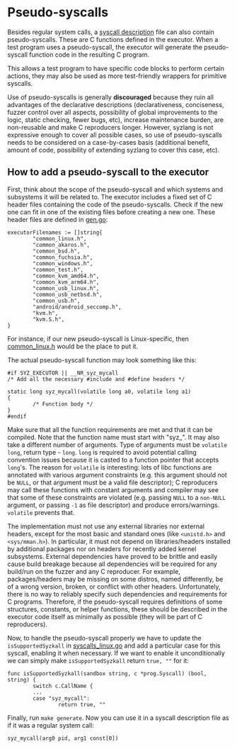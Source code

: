 # Pseudo-syscalls

Besides regular system calls, a [syscall
description](syscall_descriptions.md) file can also contain
pseudo-syscalls. These are C functions defined in the
executor. When a test program uses a pseudo-syscall, the executor
will generate the pseudo-syscall function code in the resulting C program. 

This allows a test program to have specific code blocks to perform
certain actions, they may also be used as more test-friendly wrappers
for primitive syscalls.

Use of pseudo-syscalls is generally **discouraged** because they ruin all
advantages of the declarative descriptions (declarativeness, conciseness,
fuzzer control over all aspects, possibility of global improvements to
the logic, static checking, fewer bugs, etc), increase maintenance burden,
are non-reusable and make C reproducers longer. However, syzlang is not
expressive enough to cover all possible cases, so use of pseudo-syscalls
needs to be considered on a case-by-cases basis (additional benefit,
amount of code, possibility of extending syzlang to cover this case, etc).

## How to add a pseudo-syscall to the executor

First, think about the scope of the pseudo-syscall and which systems and
subsystems it will be related to. The executor includes a fixed set of C
header files containing the code of the pseudo-syscalls. Check if the
new one can fit in one of the existing files before creating a new
one. These header files are defined in [gen.go](../pkg/csource/gen.go):

    executorFilenames := []string{
            "common_linux.h",
            "common_akaros.h",
            "common_bsd.h",
            "common_fuchsia.h",
            "common_windows.h",
            "common_test.h",
            "common_kvm_amd64.h",
            "common_kvm_arm64.h",
            "common_usb_linux.h",
            "common_usb_netbsd.h",
            "common_usb.h",
            "android/android_seccomp.h",
            "kvm.h",
            "kvm.S.h",
    }

For instance, if our new pseudo-syscall is Linux-specific, then
[common_linux.h](../executor/common_linux.h) would be the place to put it.

The actual pseudo-syscall function may look something like this:

    #if SYZ_EXECUTOR || __NR_syz_mycall
    /* Add all the necessary #include and #define headers */

    static long syz_mycall(volatile long a0, volatile long a1)
    {
            /* Function body */
    }
    #endif

Make sure that all the function requirements are met and that it can
be compiled. Note that the function name must start with "syz_". It may
also take a different number of arguments. Type of arguments must be
`volatile long`, return type - `long`. `long` is required to avoid
potential calling convention issues because it is casted to a function
pointer that accepts `long`'s. The reason for `volatile` is interesting:
lots of libc functions are annotated with various argument constraints
(e.g. this argument should not be `NULL`, or that argument must be a
valid file descriptor); C reproducers may call these functions with
constant arguments and compiler may see that some of these constraints
are violated (e.g. passing `NULL` to a `non-NULL` argument, or passing
`-1` as file descriptor) and produce errors/warnings. `volatile` prevents
that.

The implementation must not use any external libraries nor external headers,
except for the most basic and standard ones (like `<unistd.h>` and
`<sys/mman.h>`). In particular, it must not depend on libraries/headers
installed by additional packages nor on headers for recently added kernel
subsystems. External dependencies have proved to be brittle and easily cause
build breakage because all dependencies will be required for any build/run on
the fuzzer and any C reproducer. For example, packages/headers may be missing
on some distros, named differently, be of a wrong version, broken, or conflict
with other headers. Unfortunately, there is no way to reliably specify such
dependencies and requirements for C programs. Therefore, if the pseudo-syscall
requires definitions of some structures, constants, or helper functions, these
should be described in the executor code itself as minimally as possible (they
will be part of C reproducers).

Now, to handle the pseudo-syscall properly we have to update the
`isSupportedSyzkall` in
[syscalls_linux.go](../pkg/host/syscalls_linux.go) and add a particular
case for this syscall, enabling it when necessary. If we want to enable
it unconditionally we can simply make `isSupportedSyzkall` return `true,
""` for it:

    func isSupportedSyzkall(sandbox string, c *prog.Syscall) (bool, string) {
            switch c.CallName {
            ...
            case "syz_mycall":
                    return true, ""

Finally, run `make generate`. Now you can use it in a syscall
description file as if it was a regular system call:

    syz_mycall(arg0 pid, arg1 const[0])
